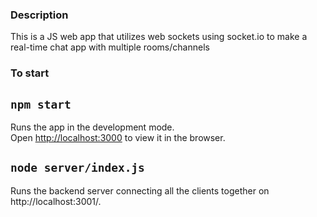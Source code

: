 ### Description
This is a JS web app that utilizes web sockets using socket.io to make a real-time chat app with multiple rooms/channels

### To start
## `npm start`
Runs the app in the development mode.<br />
Open [http://localhost:3000](http://localhost:3000) to view it in the browser.

## `node server/index.js`
Runs the backend server connecting all the clients together on http://localhost:3001/.
